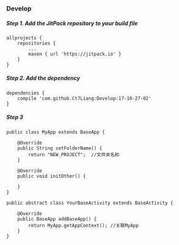 ### Develop

##### Step 1. Add the JitPack repository to your build file 
 

```
allprojects {
    repositories {
        ...
        maven { url 'https://jitpack.io' }
    }
}
```


##### Step 2. Add the dependency

```
dependencies {
    compile 'com.github.Ct7Liang:Develop:17-10-27-02'
}
```

##### Step 3
   

```
public class MyApp extends BaseApp {

    @Override
    public String setFolderName() {
        return "NEW_PROJECT";  //文件夹名称
    }
    
    @Override
    public void initOther() {
 
    }
}
```

```
public abstract class YourBaseActivity extends BaseActivity {

    @Override
    public BaseApp addBaseApp() {
        return MyApp.getAppContext(); //关联MyApp
    }
}
```